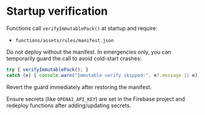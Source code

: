 # Startup verification

Functions call `verifyImmutablePack()` at startup and require:

- `functions/assets/rules/manifest.json`

Do not deploy without the manifest. In emergencies only, you can temporarily guard the call to avoid cold-start crashes:

```js
try { verifyImmutablePack(); }
catch (e) { console.warn("Immutable verify skipped:", e?.message || e); }
```

Revert the guard immediately after restoring the manifest.

Ensure secrets (like `OPENAI_API_KEY`) are set in the Firebase project and redeploy functions after adding/updating secrets.

